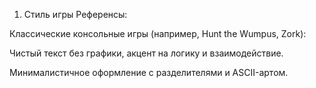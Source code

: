 1. Стиль игры
Референсы:

Классические консольные игры (например, Hunt the Wumpus, Zork):

Чистый текст без графики, акцент на логику и взаимодействие.

Минималистичное оформление с разделителями и ASCII-артом.

